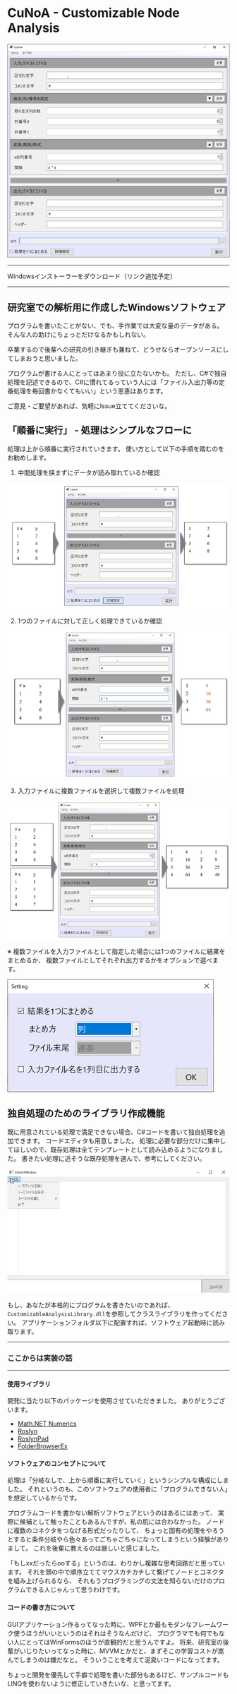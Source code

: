 # CuNoA - Customizable Node Analysis

![Screen Shot](Images/SoftwareScreenshot.png)

---

Windowsインストーラーをダウンロード（リンク追加予定）

---

## 研究室での解析用に作成したWindowsソフトウェア

プログラムを書いたことがない、でも、手作業では大変な量のデータがある。
そんな人の助けにちょっとだけなるかもしれない。

卒業するので後輩への研究の引き継ぎも兼ねて、どうせならオープンソースにしてしまおうと思いました。

プログラムが書ける人にとってはあまり役に立たないかも。
ただし、C#で独自処理を記述できるので、C#に慣れてるっていう人には「ファイル入出力等の定番処理を毎回書かなくてもいい」という恩恵はあります。

ご意見・ご要望があれば、気軽にIssue立ててくださいな。

## 「順番に実行」 - 処理はシンプルなフローに

処理は上から順番に実行されていきます。
使い方として以下の手順を踏むのをお勧めします。

1. 中間処理を挟まずにデータが読み取れているか確認

![Step 1](Images/Step1.png)

2. 1つのファイルに対して正しく処理できているか確認

![Step 2](Images/Step2.png)

3. 入力ファイルに複数ファイルを選択して複数ファイルを処理

![Step 3](Images/Step3.png)

※ 複数ファイルを入力ファイルとして指定した場合には1つのファイルに結果をまとめるか、
複数ファイルとしてそれぞれ出力するかをオプションで選べます。

![Output Settings](Images/OutputSettings.png)

## 独自処理のためのライブラリ作成機能

既に用意されている処理で満足できない場合、C#コードを書いて独自処理を追加できます。
コードエディタも用意しました。
処理に必要な部分だけに集中してほしいので、既存処理は全てテンプレートとして読み込めるようになりました。
書きたい処理に近そうな既存処理を選んで、参考にしてください。

![Code Editor](Images/OpenSampleCode.gif)

もし、あなたが本格的にプログラムを書きたいのであれば、
`CustomizableAnalysisLibrary.dll`を参照してクラスライブラリを作ってください。
アプリケーションフォルダ以下に配置すれば、ソフトウェア起動時に読み取ります。

---
### ここからは実装の話
---

#### 使用ライブラリ

開発に当たり以下のパッケージを使用させていただきました。
ありがとうございます。

- [Math.NET Numerics](https://numerics.mathdotnet.com/)
- [Roslyn](https://github.com/dotnet/roslyn)
- [RoslynPad](https://github.com/roslynpad/roslynpad)
- [FolderBrowserEx](https://github.com/evaristocuesta/FolderBrowserEx)

#### ソフトウェアのコンセプトについて

処理は「分岐なしで、上から順番に実行していく」というシンプルな構成にしました。
それというのも、このソフトウェアの使用者に「プログラムできない人」を想定しているからです。

プログラムコードを書かない解析ソフトウェアというのはあるにはあって、
実際に候補として触ったこともあるんですが、私の肌には合わなかった。
ノードに複数のコネクタをつなげる形式だったりして、
ちょっと固有の処理をやろうとすると条件分岐やら色々あってごちゃごちゃになってしまうという経験がありまして。
これを後輩に教えるのは厳しいと感じました。

「もしxxだったらooする」というのは、わりかし複雑な思考回路だと思っています。
それを頭の中で順序立ててマウスカチカチして繋げてノードとコネクタを組み上げられるなら、
それもうプログラミングの文法を知らないだけのプログラムできる人じゃんって思うわけです。

#### コードの書き方について

GUIアプリケーション作るってなった時に、WPFとか最もモダンなフレームワーク使うほうがいいというのはそれはそうなんだけど、
プログラマでも何でもない人にとってはWinFormsのほうが直観的だと思うんですよ。
将来、研究室の後輩がいじりたいってなった時に、MVVMとかだと、まずそこの学習コストが嵩んでしまうのは嫌だなと。
そういうことを考えて泥臭いコードになってます。

ちょっと開発を優先して手癖で処理を書いた部分もあるけど、サンプルコードもLINQを使わないように修正していきたいな、と思ってます。
